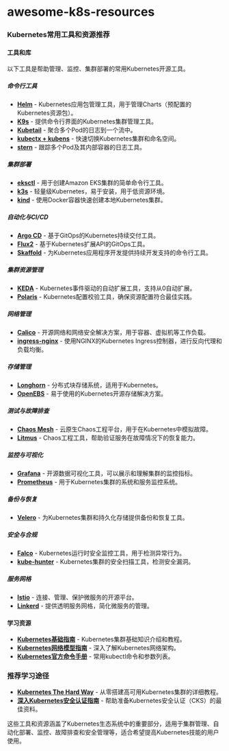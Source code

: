 # awesome-k8s-resources
### Kubernetes常用工具和资源推荐

#### 工具和库
以下工具是帮助管理、监控、集群部署的常用Kubernetes开源工具。

##### 命令行工具
- **[Helm](https://github.com/helm/helm)** - Kubernetes应用包管理工具，用于管理Charts（预配置的Kubernetes资源包）。
- **[K9s](https://github.com/derailed/k9s)** - 提供命令行界面的Kubernetes集群管理工具。
- **[Kubetail](https://github.com/johanhaleby/kubetail)** - 聚合多个Pod的日志到一个流中。
- **[kubectx + kubens](https://github.com/ahmetb/kubectx)** - 快速切换Kubernetes集群和命名空间。
- **[stern](https://github.com/stern/stern)** - 跟踪多个Pod及其内部容器的日志工具。

##### 集群部署
- **[eksctl](https://github.com/weaveworks/eksctl)** - 用于创建Amazon EKS集群的简单命令行工具。
- **[k3s](https://github.com/rancher/k3s)** - 轻量级Kubernetes，易于安装，用于低资源环境。
- **[kind](https://github.com/kubernetes-sigs/kind)** - 使用Docker容器快速创建本地Kubernetes集群。

##### 自动化与CI/CD
- **[Argo CD](https://github.com/argoproj/argo-cd)** - 基于GitOps的Kubernetes持续交付工具。
- **[Flux2](https://github.com/fluxcd/flux2)** - 基于Kubernetes扩展API的GitOps工具。
- **[Skaffold](https://github.com/GoogleContainerTools/skaffold)** - 为Kubernetes应用程序开发提供持续开发支持的命令行工具。

##### 集群资源管理
- **[KEDA](https://github.com/kedacore/keda)** - Kubernetes事件驱动的自动扩展工具，支持从0自动扩展。
- **[Polaris](https://github.com/FairwindsOps/polaris)** - Kubernetes配置校验工具，确保资源配置符合最佳实践。

##### 网络管理
- **[Calico](https://github.com/projectcalico/calico)** - 开源网络和网络安全解决方案，用于容器、虚拟机等工作负载。
- **[ingress-nginx](https://github.com/kubernetes/ingress-nginx)** - 使用NGINX的Kubernetes Ingress控制器，进行反向代理和负载均衡。

##### 存储管理
- **[Longhorn](https://github.com/longhorn/longhorn)** - 分布式块存储系统，适用于Kubernetes。
- **[OpenEBS](https://github.com/openebs/openebs)** - 易于使用的Kubernetes开源存储解决方案。

##### 测试与故障排查
- **[Chaos Mesh](https://github.com/pingcap/chaos-mesh)** - 云原生Chaos工程平台，用于在Kubernetes中模拟故障。
- **[Litmus](https://github.com/litmuschaos/litmus)** - Chaos工程工具，帮助验证服务在故障情况下的恢复能力。

##### 监控与可视化
- **[Grafana](https://github.com/grafana/grafana)** - 开源数据可视化工具，可以展示和理解集群的监控指标。
- **[Prometheus](https://github.com/prometheus/prometheus)** - 用于Kubernetes集群的系统和服务监控系统。

##### 备份与恢复
- **[Velero](https://github.com/vmware-tanzu/velero)** - 为Kubernetes集群和持久化存储提供备份和恢复工具。

##### 安全与合规
- **[Falco](https://github.com/falcosecurity/falco)** - Kubernetes运行时安全监控工具，用于检测异常行为。
- **[kube-hunter](https://github.com/aquasecurity/kube-hunter)** - Kubernetes集群的安全扫描工具，检测安全漏洞。

##### 服务网格
- **[Istio](https://github.com/istio/istio)** - 连接、管理、保护微服务的开源平台。
- **[Linkerd](https://github.com/linkerd/linkerd)** - 提供透明服务网格，简化微服务的管理。

#### 学习资源
- **[Kubernetes基础指南](https://kubernetes.io/docs/tutorials/kubernetes-basics/)** - Kubernetes集群基础知识介绍和教程。
- **[Kubernetes网络模型指南](https://sookocheff.com/post/kubernetes/understanding-kubernetes-networking-model/)** - 深入了解Kubernetes网络架构。
- **[Kubernetes官方命令手册](https://kubernetes.io/docs/reference/kubectl/cheatsheet/)** - 常用kubectl命令和参数列表。

### 推荐学习途径
- **[Kubernetes The Hard Way](https://github.com/kelseyhightower/kubernetes-the-hard-way)** - 从零搭建高可用Kubernetes集群的详细教程。
- **[深入Kubernetes安全认证指南](https://github.com/walidshaari/Certified-Kubernetes-Security-Specialist)** - 帮助准备Kubernetes安全认证（CKS）的最佳资料。

这些工具和资源涵盖了Kubernetes生态系统中的重要部分，适用于集群管理、自动化部署、监控、故障排查和安全管理等，适合希望提高Kubernetes技能的用户使用。
